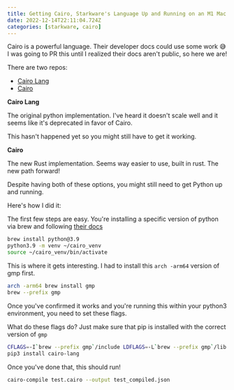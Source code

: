 ```yaml
---
title: Getting Cairo, Starkware's Language Up and Running on an M1 Mac
date: 2022-12-14T22:11:04.724Z
categories: [starkware, cairo]
---
```


Cairo is a powerful language. Their developer docs could use some work 😅
I was going to PR this until I realized their docs aren't public, so here we are!

There are two repos:
- [Cairo Lang](https://github.com/starkware-libs/cairo-lang)
- [Cairo](https://github.com/starkware-libs/cairo)

**Cairo Lang**

The original python implementation. I've heard it doesn't scale well and it seems like it's deprecated in favor of Cairo.

This hasn't happened yet so you might still have to get it working.

**Cairo**

The new Rust implementation. Seems way easier to use, built in rust. The new path forward!

Despite having both of these options, you might still need to get Python up and running.

Here's how I did it:

The first few steps are easy. You're installing a specific version of python via brew and following [their docs](https://www.cairo-lang.org/docs/quickstart.html)

```sh
brew install python@3.9
python3.9 -m venv ~/cairo_venv
source ~/cairo_venv/bin/activate
```

This is where it gets interesting. I had to install this `arch -arm64` version of gmp first.

```sh
arch -arm64 brew install gmp
brew --prefix gmp
```

Once you've confirmed it works and you're running this within your python3 environment, you need to set these flags.

What do these flags do? Just make sure that pip is installed with the correct version of `gmp`

```sh
CFLAGS=-I`brew --prefix gmp`/include LDFLAGS=-L`brew --prefix gmp`/lib pip install ecdsa fastecdsa sympy
pip3 install cairo-lang
```

Once you've done that, this should run!

```sh
cairo-compile test.cairo --output test_compiled.json
```



